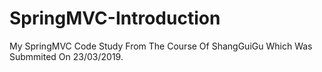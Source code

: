 # SpringMVC-Introduction
  My SpringMVC Code Study From The Course Of ShangGuiGu Which Was Submmited On 23/03/2019.
